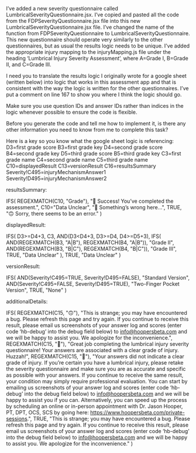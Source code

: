 I’ve added a new severity questionnaire called LumbricalSeverityQuestionnaire.jsx. I’ve copied and pasted all the code from the FDPSeverityQuestionnaire.jsx file into this new LumbricalSeverityQuestionnaire.jsx file. I’ve changed the name of the function from FDPSeverityQuestionnaire to LumbricalSeverityQuestionnaire. This new questionnaire should operate very similarly to the other questionnaires, but as usual the results logic needs to be unique. I’ve added the appropriate injury mapping to the injuryMapping.js file under the heading ‘Lumbrical Injury Severity Assessment’, where A=Grade I, B=Grade II, and C=Grade III.

I need you to translate the results logic I originally wrote for a google sheet (written below) into logic that works in this assessment app and that is consistent with the way the logic is written for the other questionnaires. I’ve put a comment on line 167 to show you where I think the logic should go.

Make sure you use question IDs and answer IDs rather than indices in the logic whenever possible to ensure the code is flexible.

Before you generate the code and tell me how to implement it, is there any other information you need to know from me to complete this task?

Here is a key so you know what the google sheet logic is referencing:
D3=first grade score
B3=first grade key
D4=second grade score
B4=second grade key
D5=third grade score
B5=third grade key
C3=first grade name
C4=second grade name
C5=third grade name
C10=displayedResult
C13=versionResult
C16=resultsSummary
Severity!C495=injuryMechanismAnswer1
Severity!D495=injuryMechanismAnswer2


resultsSummary:

IFS(
        REGEXMATCH(C10, "Grade"), "🥳 Success! You’ve completed the assessment.",
        C10="Data Unclear", "🤔 Something’s wrong here…",
        TRUE, "🙃 Sorry, there seems to be an error."
)


displayedResult:

IFS(
        D3>=D4+3, C3,
        AND(D3<D4+3, D3>=D4, D4>=D5+3),
                IFS(
                        AND(REGEXMATCH(B3, "A|B"), REGEXMATCH(B4, "A|B")), "Grade II",
                        AND(REGEXMATCH(B3, "B|C"), REGEXMATCH(B4, "B|C")), "Grade III",
                        TRUE, "Data Unclear"
                ),
        TRUE, "Data Unclear"
)


versionResult:

IFS(
        AND(Severity!C495=TRUE, Severity!D495=FALSE), "Standard Version",
        AND(Severity!C495=FALSE, Severity!D495=TRUE), "Two-Finger Pocket Version",
        TRUE, "None"
)


additionalDetails:

IFS(
        REGEXMATCH(C15, "🙃"), "This is strange; you may have encountered a bug. Please refresh this page and try again. If you continue to receive this result, please email us screenshots of your answer log and scores (enter code ‘hb-debug’ into the debug field below) to  info@hoopersbeta.com and we will be happy to assist you. We apologize for the inconvenience.",
        REGEXMATCH(C15, "🥳"), "Great job completing the lumbrical injury severity questionnaire! Your answers are associated with a clear grade of injury. Huzzah!",
        REGEXMATCH(C15, "🤔"), "Your answers did not indicate a clear grade of injury. If you’re certain you have a lumbrical injury, please retake the severity questionnaire and make sure you are as accurate and specific as possible with your answers. If you continue to receive the same result, your condition may simply require professional evaluation. You can start by emailing us screenshots of your answer log and scores (enter code ‘hb-debug’ into the debug field below) to info@hoopersbeta.com and we will be happy to assist you if you can. Alternatively, you can speed up the process by scheduling an online or in-person appointment with Dr. Jason Hooper, PT, DPT, OCS, SCS by going here: https://www.hoopersbeta.com/private-sessions.",
        TRUE, "This is strange; you may have encountered a bug. Please refresh this page and try again. If you continue to receive this result, please email us screenshots of your answer log and scores (enter code ‘hb-debug’ into the debug field below) to  info@hoopersbeta.com and we will be happy to assist you. We apologize for the inconvenience."
)